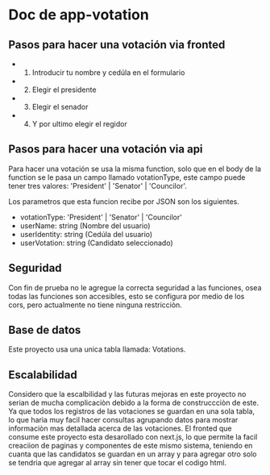 # Doc de app-votation

## Pasos para hacer una votación via fronted

-  1. Introducir tu nombre y cedúla en el formulario
-  2. Elegir el presidente
-  3. Elegir el senador
-  4. Y por ultimo elegir el regidor

## Pasos para hacer una votación via api

Para hacer una votación se usa la misma function, solo que en el body de la function se le pasa un campo llamado votationType, este campo puede tener tres valores: 'President' | 'Senator' | 'Councilor'.

Los parametros que esta funcion recibe por JSON son los siguientes.

-  votationType: 'President' | 'Senator' | 'Councilor'
-  userName: string (Nombre del usuario)
-  userIdentity: string (Cedúla del usuario)
-  userVotation: string (Candidato seleccionado)

## Seguridad

Con fin de prueba no le agregue la correcta seguridad a las funciones, osea todas las funciones son accesibles, esto se configura por medio de los cors,
pero actualmente no tiene ninguna restricciòn.

## Base de datos

Este proyecto usa una unica tabla llamada: Votations.

## Escalabilidad

Considero que la escalbilidad y las futuras mejoras en este proyecto no serian de mucha complicaciòn debido a la forma de construccciòn de este.
Ya que todos los registros de las votaciones se guardan en una sola tabla, lo que harìa muy facil hacer consultas agrupando datos para mostrar informaciòn
mas detallada acerca de las votaciones. El fronted que consume este proyecto esta desarollado con next.js, lo que permite la facil creaciion de paginas
y componentes de este mismo sistema, teniendo en cuanta que las candidatos se guardan en un array y para agregar otro solo se tendria que agregar
al array sin tener que tocar el codigo html.
